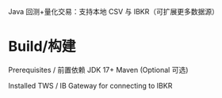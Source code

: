 Java 回测+量化交易：支持本地 CSV 与 IBKR（可扩展更多数据源）

# Build/构建
Prerequisites / 前置依赖
JDK 17+
Maven
(Optional 可选) 

Installed TWS / IB Gateway for connecting to IBKR
